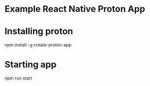# Example React Native Proton App

# Installing proton
npm install -g create-proton-app

# Starting app
npm run start

